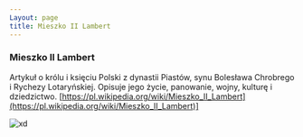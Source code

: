 ```yaml
---
Layout: page
title: Mieszko II Lambert
---
```

### Mieszko II Lambert
Artykuł o królu i księciu Polski z dynastii Piastów, synu Bolesława Chrobrego i Rychezy Lotaryńskiej. Opisuje jego życie, panowanie, wojny, kulturę i dziedzictwo.
[https://pl.wikipedia.org/wiki/Mieszko_II_Lambert](https://pl.wikipedia.org/wiki/Mieszko_II_Lambert)]

![xd](https://uploads3.wikiart.org/images/jan-matejko/mieszko-ii-lambert-1.jpg!Large.jpg)
